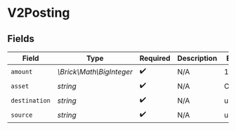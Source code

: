 # V2Posting


## Fields

| Field                    | Type                     | Required                 | Description              | Example                  |
| ------------------------ | ------------------------ | ------------------------ | ------------------------ | ------------------------ |
| `amount`                 | *\Brick\Math\BigInteger* | :heavy_check_mark:       | N/A                      | 100                      |
| `asset`                  | *string*                 | :heavy_check_mark:       | N/A                      | COIN                     |
| `destination`            | *string*                 | :heavy_check_mark:       | N/A                      | users:002                |
| `source`                 | *string*                 | :heavy_check_mark:       | N/A                      | users:001                |